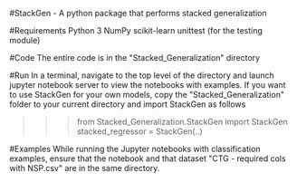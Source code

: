 #StackGen - A python package that performs stacked generalization

#Requirements
Python 3
NumPy
scikit-learn
unittest (for the testing module)


#Code
The entire code is in the "Stacked_Generalization" directory


#Run
In a terminal, navigate to the top level of the directory and launch jupyter notebook server to view the notebooks with examples. If you want to use StackGen for your own models, copy the "Stacked_Generalization" folder to your current directory and import StackGen as follows
>>> from Stacked_Generalization.StackGen import StackGen
>>> stacked_regressor = StackGen(..)


#Examples
While running the Jupyter notebooks with classification examples, ensure that the notebook and that dataset "CTG - required cols with NSP.csv" are in the same directory. 


